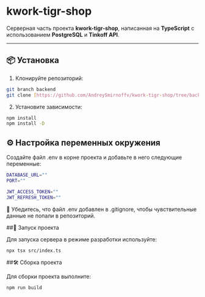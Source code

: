 # kwork-tigr-shop

Серверная часть проекта **kwork-tigr-shop**, написанная на **TypeScript** с использованием **PostgreSQL** и **Tinkoff API**.

---

## 📦 Установка

1. Клонируйте репозиторий:

```bash
git branch backend
git clone [https://github.com/AndreySmirnoffv/kwork-tigr-shop/tree/backend](https://github.com/AndreySmirnoffv/kwork-tigr-shop/tree/backend)
```

2. Установите зависимости:

```bash
npm install
npm install -D
```

## ⚙️ Настройка переменных окружения

Создайте файл .env в корне проекта и добавьте в него следующие переменные:

```bash
DATABASE_URL=""
PORT=""

JWT_ACCESS_TOKEN=""
JWT_REFRESH_TOKEN=""
```

🔐 Убедитесь, что файл .env добавлен в .gitignore, чтобы чувствительные данные не попали в репозиторий.

##🚀 Запуск проекта

Для запуска сервера в режиме разработки используйте:

```bash
npx tsx src/index.ts
```

##🛠️ Сборка проекта

Для сборки проекта выполните:

```bash
npm run build
```
